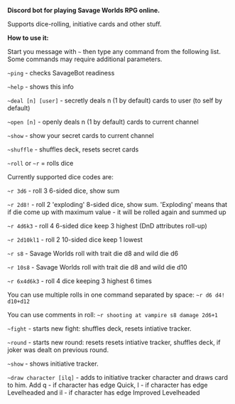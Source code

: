 **Discord bot for playing Savage Worlds RPG online.**

Supports dice-rolling, initiative cards and other stuff.

**How to use it:**

Start you message with `~` then type any command from the following list. Some commands may require additional parameters.

`~ping` - checks SavageBot readiness 

`~help` - shows this info

`~deal [n] [user]` - secretly deals n (1 by default) cards to user (to self by default) 

`~open [n]` - openly deals n (1 by default) cards to current channel

`~show` - show your secret cards to current channel

`~shuffle` - shuffles deck, resets secret cards

`~roll` or `~r` = rolls dice

Currently supported dice codes are:

`~r 3d6` - roll 3 6-sided dice, show sum

`~r 2d8!` - roll 2 'exploding' 8-sided dice, show sum. 'Exploding' means that if die come up with maximum value - it will be rolled again and summed up 

`~r 4d6k3` - roll 4 6-sided dice keep 3 highest (DnD attributes roll-up)

`~r 2d10kl1` - roll 2 10-sided dice keep 1 lowest

`~r s8` - Savage Worlds roll with trait die d8 and wild die d6

`~r 10s8` - Savage Worlds roll with trait die d8 and wild die d10



`~r 6x4d6k3` - roll 4 dice keeping 3 highest 6 times

You can use multiple rolls in one command separated by space: `~r d6 d4! d10+d12`

You can use comments in roll: `~r shooting at vampire s8 damage 2d6+1`


`~fight` - starts new fight: shuffles deck, resets intiative tracker.

`~round` - starts new round: resets resets intiative tracker, shuffles deck, if joker was dealt on previous round.

`~show` - shows initiative tracker.

`~draw character [ilq]` - adds to initiative tracker character and draws card to him. Add q - if character has edge Quick, l - if character has edge Levelheaded and il - if character has edge Improved Levelheaded
